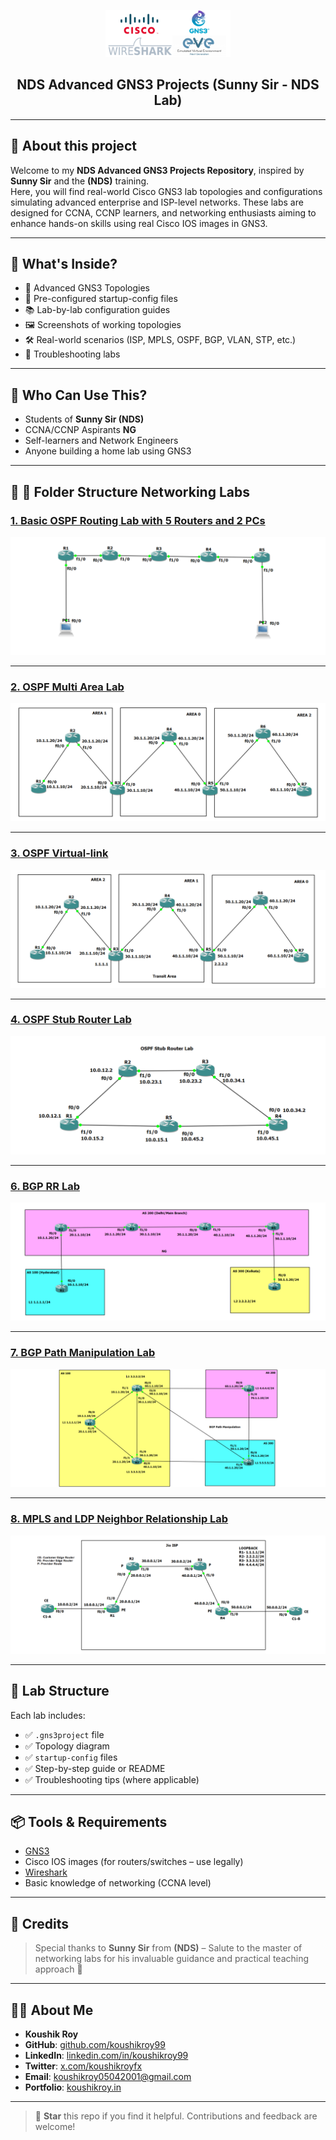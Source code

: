 <p align="center">
    <img src="./assets/nds-logo.png" alt="Logo" width="200">
</p>

<h2 align="center">NDS Advanced GNS3 Projects (Sunny Sir - NDS Lab)</h2>

---

## 📝 About this project

Welcome to my **NDS Advanced GNS3 Projects Repository**, inspired by **Sunny Sir** and the **(NDS)** training.  
Here, you will find real-world Cisco GNS3 lab topologies and configurations simulating advanced enterprise and ISP-level networks. These labs are designed for CCNA, CCNP learners, and networking enthusiasts aiming to enhance hands-on skills using real Cisco IOS images in GNS3.

---

## 🧠 What's Inside?

- 🔧 Advanced GNS3 Topologies
- 📜 Pre-configured startup-config files
- 📚 Lab-by-lab configuration guides
- 🖼️ Screenshots of working topologies
- 🛠️ Real-world scenarios (ISP, MPLS, OSPF, BGP, VLAN, STP, etc.)
- 🧪 Troubleshooting labs

---

## 🚀 Who Can Use This?

- Students of **Sunny Sir (NDS)**
- CCNA/CCNP Aspirants **NG**
- Self-learners and Network Engineers
- Anyone building a home lab using GNS3

---

## 🚀 📁 Folder Structure Networking Labs

### [1. Basic OSPF Routing Lab with 5 Routers and 2 PCs](./Basic%20OSPF%20Routing%20Lab%20with%205%20Routers%20and%202%20PCs)

<p align="center">
    <img src="./assets/1. OSPF Lab.png" alt="Basic OSPF Routing Lab with 5 Routers and 2 PCs">
</p>

---

### [2. OSPF Multi Area Lab](./OSPF%20Multi%20Area%20Lab)

<p align="center">
    <img src="./assets/2. OSPF Multi Area Lab.png" alt="OSPF Multi Area Lab">
</p>

---


### [3. OSPF Virtual-link](./OSPF%20Virtual-link)

<p align="center">
    <img src="./assets/3. OSPF Virtual-link.png" alt="OSPF Virtual-link">
</p>

---

### [4. OSPF Stub Router Lab](./OSPF%20Stub%20Router%20Lab)

<p align="center">
    <img src="./assets/5. OSPF Stub Router Lab.png" alt="OSPF Stub Router Lab">
</p>

---
### [6. BGP RR Lab](./BGP%20RR)

<p align="center">
    <img src="./assets/6. BGP RR Lab.png" alt="6. BGP RR Lab">
</p>

---

### [7. BGP Path Manipulation Lab](./BGP%20Path%20Manipulation%20Lab)

<p align="center">
    <img src="./assets/7. BGP Path Manipulation.png" alt="7. BGP Path Manipulation">
</p>

---
### [8. MPLS and LDP Neighbor Relationship Lab](./MPLS%20and%20LDP%20Neighbor%20Relationship)

<p align="center">
    <img src="./assets/MPLS and LDP Neighbor Relationship.png" alt="8. MPLS and LDP Neighbor Relationship">
</p>

---


## 🧾 Lab Structure

Each lab includes:

- ✅ `.gns3project` file
- ✅ Topology diagram
- ✅ `startup-config` files
- ✅ Step-by-step guide or README
- ✅ Troubleshooting tips (where applicable)

---

## 📦 Tools & Requirements

- [GNS3](https://www.gns3.com/)
- Cisco IOS images (for routers/switches – use legally)
- [Wireshark](https://www.wireshark.org/)
- Basic knowledge of networking (CCNA level)

---

## 🙌 Credits

> Special thanks to **Sunny Sir** from **(NDS)** – Salute to the master of networking labs
> for his invaluable guidance and practical teaching approach 🙏

---

## 👨‍💻 About Me

- **Koushik Roy**  
- **GitHub**: [github.com/koushikroy99](https://github.com/koushikroy99)  
- **LinkedIn**: [linkedin.com/in/koushikroy99](https://www.linkedin.com/in/koushikroy99/)  
- **Twitter**: [x.com/koushikroyfx](https://x.com/koushikroyfx)  
- **Email**: koushikroy05042001@gmail.com  
- **Portfolio**: [koushikroy.in](https://www.koushikroy.in/) 

---

> 🔔 **Star** this repo if you find it helpful. Contributions and feedback are welcome!
